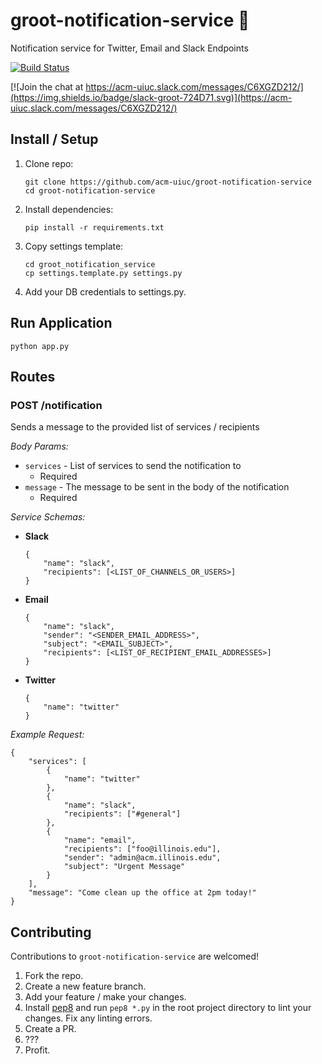 # groot-notification-service 📣
Notification service for Twitter, Email and Slack Endpoints

[![Build Status](https://travis-ci.org/acm-uiuc/groot-notification-service.svg?branch=master)](https://travis-ci.org/acm-uiuc/groot-notification-service)

[![Join the chat at https://acm-uiuc.slack.com/messages/C6XGZD212/](https://img.shields.io/badge/slack-groot-724D71.svg)](https://acm-uiuc.slack.com/messages/C6XGZD212/)

## Install / Setup
1. Clone repo:

    ```
    git clone https://github.com/acm-uiuc/groot-notification-service
    cd groot-notification-service
    ```

2. Install dependencies:

    ```
    pip install -r requirements.txt
    ```

3. Copy settings template:

    ```
    cd groot_notification_service
    cp settings.template.py settings.py
    ```

4. Add your DB credentials to settings.py.

## Run Application
```
python app.py
```

## Routes

### POST /notification

Sends a message to the provided list of services / recipients

*Body Params:*

* `services` - List of services to send the notification to
    * Required
* `message` - The message to be sent in the body of the notification
    * Required

*Service Schemas:*

- **Slack**

    ```
    {
        "name": "slack",
        "recipients": [<LIST_OF_CHANNELS_OR_USERS>]
    }
    ```

- **Email**

    ```
    {
        "name": "slack",
        "sender": "<SENDER_EMAIL_ADDRESS>",
        "subject": "<EMAIL_SUBJECT>",
        "recipients": [<LIST_OF_RECIPIENT_EMAIL_ADDRESSES>]
    }
    ```

- **Twitter**

    ```
    {
        "name": "twitter"
    }
    ```

*Example Request:*
```
{
    "services": [
        {
            "name": "twitter"
        },
        {
            "name": "slack",
            "recipients": ["#general"]
        },
        {
            "name": "email",
            "recipients": ["foo@illinois.edu"],
            "sender": "admin@acm.illinois.edu",
            "subject": "Urgent Message"
        }
    ],
    "message": "Come clean up the office at 2pm today!" 
}
```

## Contributing

Contributions to `groot-notification-service` are welcomed!

1. Fork the repo.
2. Create a new feature branch.
3. Add your feature / make your changes.
4. Install [pep8](https://pypi.python.org/pypi/pep8) and run `pep8 *.py` in the root project directory to lint your changes. Fix any linting errors.
5. Create a PR.
6. ???
7. Profit.
